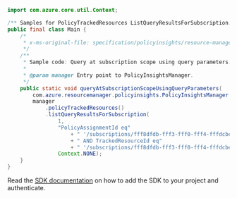```java
import com.azure.core.util.Context;

/** Samples for PolicyTrackedResources ListQueryResultsForSubscription. */
public final class Main {
    /*
     * x-ms-original-file: specification/policyinsights/resource-manager/Microsoft.PolicyInsights/preview/2018-07-01-preview/examples/PolicyTrackedResources_QuerySubscriptionScopeWithFilterAndTop.json
     */
    /**
     * Sample code: Query at subscription scope using query parameters.
     *
     * @param manager Entry point to PolicyInsightsManager.
     */
    public static void queryAtSubscriptionScopeUsingQueryParameters(
        com.azure.resourcemanager.policyinsights.PolicyInsightsManager manager) {
        manager
            .policyTrackedResources()
            .listQueryResultsForSubscription(
                1,
                "PolicyAssignmentId eq"
                    + " '/subscriptions/fff8dfdb-fff3-fff0-fff4-fffdcbe6b2ef/resourceGroups/myResourceGroup/providers/Microsoft.Authorization/policyAssignments/myPolicyAssignment'"
                    + " AND TrackedResourceId eq"
                    + " '/subscriptions/fff8dfdb-fff3-fff0-fff4-fffdcbe6b2ef/resourceGroups/myResourceGroup/providers/Microsoft.Example/exampleResourceType/exampleTrackedResourceName'",
                Context.NONE);
    }
}
```

Read the [SDK documentation](https://github.com/Azure/azure-sdk-for-java/blob/azure-resourcemanager-policyinsights_1.0.0-beta.2/sdk/policyinsights/azure-resourcemanager-policyinsights/README.md) on how to add the SDK to your project and authenticate.
